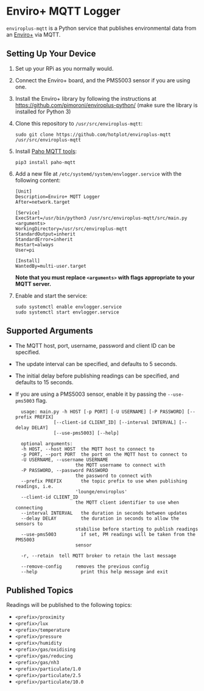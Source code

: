 # Enviro+ MQTT Logger

`enviroplus-mqtt` is a Python service that publishes environmental data from an [Enviro+](https://shop.pimoroni.com/products/enviro-plus) via MQTT.

## Setting Up Your Device

1) Set up your RPi as you normally would.
2) Connect the Enviro+ board, and the PMS5003 sensor if you are using one.
3) Install the Enviro+ library by following the instructions at https://github.com/pimoroni/enviroplus-python/ (make sure the library is installed for Python 3)
4) Clone this repository to `/usr/src/enviroplus-mqtt`:

       sudo git clone https://github.com/hotplot/enviroplus-mqtt /usr/src/enviroplus-mqtt

5) Install [Paho MQTT tools](https://www.eclipse.org/paho/):

       pip3 install paho-mqtt

6) Add a new file at `/etc/systemd/system/envlogger.service` with the following content:

       [Unit]
       Description=Enviro+ MQTT Logger
       After=network.target
   
       [Service]
       ExecStart=/usr/bin/python3 /usr/src/enviroplus-mqtt/src/main.py <arguments>
       WorkingDirectory=/usr/src/enviroplus-mqtt
       StandardOutput=inherit
       StandardError=inherit
       Restart=always
       User=pi
   
       [Install]
       WantedBy=multi-user.target
       
   **Note that you must replace `<arguments>` with flags appropriate to your MQTT server.**

6) Enable and start the service:

       sudo systemctl enable envlogger.service
       sudo systemctl start envlogger.service

## Supported Arguments

- The MQTT host, port, username, password and client ID can be specified.
- The update interval can be specified, and defaults to 5 seconds.
- The initial delay before publishing readings can be specified, and defaults to 15 seconds.
- If you are using a PMS5003 sensor, enable it by passing the `--use-pms5003` flag.

        usage: main.py -h HOST [-p PORT] [-U USERNAME] [-P PASSWORD] [--prefix PREFIX]
                    [--client-id CLIENT_ID] [--interval INTERVAL] [--delay DELAY]
                    [--use-pms5003] [--help]

        optional arguments:
        -h HOST, --host HOST  the MQTT host to connect to
        -p PORT, --port PORT  the port on the MQTT host to connect to
        -U USERNAME, --username USERNAME
                            the MQTT username to connect with
        -P PASSWORD, --password PASSWORD
                            the password to connect with
        --prefix PREFIX       the topic prefix to use when publishing readings, i.e.
                            'lounge/enviroplus'
        --client-id CLIENT_ID
                            the MQTT client identifier to use when connecting
        --interval INTERVAL   the duration in seconds between updates
        --delay DELAY         the duration in seconds to allow the sensors to
                            stabilise before starting to publish readings
        --use-pms5003         if set, PM readings will be taken from the PMS5003
                            sensor

        -r, --retain  tell MQTT broker to retain the last message        
 
        --remove-config     removes the previous config
        --help                print this help message and exit

## Published Topics

Readings will be published to the following topics:

- `<prefix>/proximity`
- `<prefix>/lux`
- `<prefix>/temperature`
- `<prefix>/pressure`
- `<prefix>/humidity`
- `<prefix>/gas/oxidising`
- `<prefix>/gas/reducing`
- `<prefix>/gas/nh3`
- `<prefix>/particulate/1.0`
- `<prefix>/particulate/2.5`
- `<prefix>/particulate/10.0`
